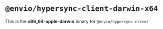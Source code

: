 # `@envio/hypersync-client-darwin-x64`

This is the **x86_64-apple-darwin** binary for `@envio/hypersync-client`
